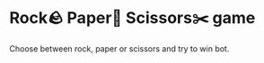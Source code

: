# Rock:rock: Paper:roll_of_paper: Scissors:scissors: game
Choose between rock, paper or scissors and try to win bot.
